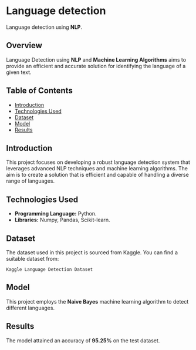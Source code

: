 # Language detection

Language detection using **NLP**.

## Overview

Language Detection using **NLP** and **Machine Learning Algorithms** aims to provide an efficient and accurate solution for identifying the language of a given text.

## Table of Contents

- [Introduction](#introduction)
- [Technologies Used](#technologies-used)
- [Dataset](#dataset)
- [Model](#model)
- [Results](#results)

## Introduction

This project focuses on developing a robust language detection system that leverages advanced NLP techniques and machine learning algorithms. The aim is to create a solution that is efficient and capable of handling a diverse range of languages.

## Technologies Used

- **Programming Language:** Python.
- **Libraries:** Numpy, Pandas, Scikit-learn.

## Dataset

The dataset used in this project is sourced from Kaggle. You can find a suitable dataset from:

    Kaggle Language Detection Dataset

## Model

This project employs the **Naive Bayes** machine learning algorithm to detect different languages.

## Results

The model attained an accuracy of **95.25%** on the test dataset.
